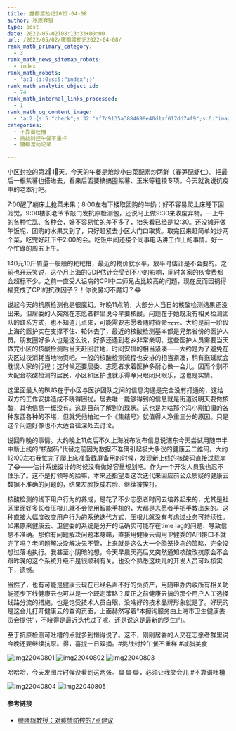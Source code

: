 ```yaml
---
title: 魔都渡劫记2022-04-08
author: 冰原奔狼
type: post
date: 2022-05-02T08:13:33+00:00
url: /2022/05/02/魔都渡劫记2022-04-08/
rank_math_primary_category:
  - 3
rank_math_news_sitemap_robots:
  - index
rank_math_robots:
  - 'a:1:{i:0;s:5:"index";}'
rank_math_analytic_object_id:
  - 74
rank_math_internal_links_processed:
  - 1
rank_math_og_content_image:
  - 'a:2:{s:5:"check";s:32:"af7c9135a3884698e40d1af017dd7af9";s:6:"images";a:0:{}}'
categories:
  - 不靠谱吐槽
  - 挑战封控午餐不重样
  - 魔都渡劫记录

---
```

小区封控的第2⃣️1⃣️天。今天的午餐是炝炒小白菜配素炒两鲜（春笋配虾仁）。把最后一根紫薯也搭进去，看来后面要搞搞囤紫薯、玉米等粗粮专项。今天就说说抗疫中的老本行吧。

7:00醒了躺床上抢菜未果；8:00左右下楼取团购的牛奶；好不容易爬上床睡下回笼觉，9:00楼长老爷爷敲门发抗原检测包，还说马上做9:30来收废弃物。一上午的各种忙乱、各种会，好不容易忙的差不多了，抬头看已经是12:30。还没摊开做午饭呢，团购的水果又到了，只好赶紧去小区大门口取货。取完回来赶简单的炒两个菜，吃完好赶下午2:00的会。吃饭中间还接个同事电话讲工作上的事情。好一个忙碌的周五上午。

140元10斤质量一般般的耙耙柑，最近的物价就水平，放平时估计是不会要的。之前也开玩笑说，这个月上海的GDP估计会受到不小的影响，同时各家的伙食费都会超标不少。之前一直受人诟病的CPI中二师兄占比较高的问题，现在反而因祸得福变成了CPI的抗跌因子？！你说魔幻不魔幻？😂

说起今天的抗原检测也是很魔幻。昨晚11点前，大部分人当日的核酸检测结果还没出来，但居委的人突然在志愿者群里说今早要核酸。问题在于她既没有相关检测团队的联系方式，也不知道几点来，可能需要志愿者随时待命云云。大约是前一阶段上海的医护实在支撑不住、轮休去了，最近的核酸检测基本都是兄弟省份的医护人员。朋友圈好多人也是这么说，好多还遇到老乡非常亲切。这些医护人员需要当天做完小区的核酸检测后当天赶回驻地，时间安排的相当紧凑——大约是为了避免在灾区过夜消耗当地物资吧。一般的核酸检测流程也安排的相当紧凑，稍有拖延就会耽误人家的行程；这时候还要居委、志愿者求着医护多耐心做一会儿。因而个别不太配合核酸检测的居民，小区和医护也就乐得睁只眼闭只眼乐，这也是实情。

这里面最大的BUG在于小区与医护团队之间的信息沟通是完全没有打通的，这给双方的工作安排造成不晓得困扰。居委唯一能够得到的信息就是街道说明天要做核酸，其他信息一概没有。这是目前了解到的现状。这也是为啥那个冯小刚拍摄的各种东西各种的不堪，但就凭他拍过一个《集结号》就值得人净重三分的原因。只是这个问题好像也不太适合往深处去讨论。

说回昨晚的事情。大约晚上11点后不久上海发布发布信息说浦东今天尝试用随申半中新上线的“核酸码”代替之前因为数据不准确引起极大争议的健康云二维码。大约12:00左右我忙完了爬上床准备截屏备用的时候，发现新上线的核酸码直接过载崩了😂——估计系统设计的时候没有做好容量规划吧。作为一个开发人员我也忍不住乐了。这不是打领导的脸嘛，本来还指望着这次迭代来回应前公众质疑的健康云数据不准确的问题的，结果左脸换成右脸、继续被挨打。

核酸检测的线下用户行为的养成，是花了不少志愿者时间去培养起来的，尤其是社区里面好多长者压根儿就不会使用智能手机的，大都是志愿者手把手教出来的。这种直接大幅度改变用户行为的系统迭代方式，压根儿就没有考虑过业务可持续性。如果原来健康云、卫健委的系统是分开的话确实可能存在time lag的问题、导致信息不准确。那你有问题解决问题本身嘛，直接用健康云调用卫健委的API接口不就完了吗？老问题解决没解决先不管，上来就是这么大一个腾笼换鸟的策略，完全没想过落地执行。我甚至小阴暗的想，今天早晨天亮后又突然通知核酸改抗原会不会跟昨晚的这个系统升级不是很顺利有关。也没个熟悉这块儿的开发人员可以核实下，遗憾。

当然了，也有可能是健康云现在已经名声不好的负资产，用随申办内收所有相关功能逐步下线健康云也可以是一个既定策略？反正之前健康云搞的那个用户人工选择线路分流的措施，也是饱受技术人员白眼，没啥好的技术品牌形象就是了。好玩的是这会儿打开健康云的查询页面，上面赫然写着“本擦询服务由上海市卫生健康委员会提供”，不晓得是最近迭代过了呢、还是说这是最新的罗生门。

至于抗原检测可吐槽的点就多到懒得说了。这不，刚刚居委的人又在志愿者群里说今晚还要继续抗原。得，喜提一日双捅。#挑战封控午餐不重样 #减脂美食

<img decoding="async" src="https://i0.wp.com/s2.loli.net/2022/05/02/l8YK26Wx4M7NHZk.jpg?w=640&#038;ssl=1" alt="img22040801" data-recalc-dims="1" />  
<img decoding="async" src="https://i0.wp.com/s2.loli.net/2022/05/02/Ke4juObE5ANRvfB.jpg?w=640&#038;ssl=1" alt="img22040802" data-recalc-dims="1" />  
<img decoding="async" src="https://i0.wp.com/s2.loli.net/2022/05/02/kgG7Ia9OfElP8Wv.jpg?w=640&#038;ssl=1" alt="img22040803" data-recalc-dims="1" /> 

哈哈哈，今天发图片时候没看到这两张。😂😂😂，必须让我笑会儿 #不靠谱吐槽

<img decoding="async" src="https://i0.wp.com/s2.loli.net/2022/05/02/vC2jhnartYEk3K5.jpg?w=640&#038;ssl=1" alt="img22040804" data-recalc-dims="1" />  
<img decoding="async" src="https://i0.wp.com/s2.loli.net/2022/05/02/yKF92SixqYIcWCb.jpg?w=640&#038;ssl=1" alt="img22040805" data-recalc-dims="1" /> 

#### 参考链接

  * [缪晓辉教授：对疫情防控的7点建议][1]

 [1]: https://mp.weixin.qq.com/s/ZytdV4BJdvQM5-i_tpqnbA